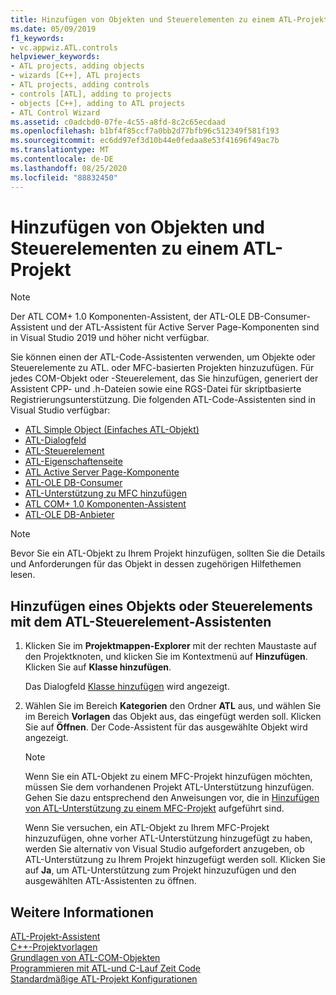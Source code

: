 ```yaml
---
title: Hinzufügen von Objekten und Steuerelementen zu einem ATL-Projekt
ms.date: 05/09/2019
f1_keywords:
- vc.appwiz.ATL.controls
helpviewer_keywords:
- ATL projects, adding objects
- wizards [C++], ATL projects
- ATL projects, adding controls
- controls [ATL], adding to projects
- objects [C++], adding to ATL projects
- ATL Control Wizard
ms.assetid: c0adcbd0-07fe-4c55-a8fd-8c2c65ecdaad
ms.openlocfilehash: b1bf4f85ccf7a0bb2d77bfb96c512349f581f193
ms.sourcegitcommit: ec6dd97ef3d10b44e0fedaa8e53f41696f49ac7b
ms.translationtype: MT
ms.contentlocale: de-DE
ms.lasthandoff: 08/25/2020
ms.locfileid: "88832450"
---
```

# <a name="adding-objects-and-controls-to-an-atl-project"></a>Hinzufügen von Objekten und Steuerelementen zu einem ATL-Projekt

> [!NOTE]
> Der ATL COM+ 1.0 Komponenten-Assistent, der ATL-OLE DB-Consumer-Assistent und der ATL-Assistent für Active Server Page-Komponenten sind in Visual Studio 2019 und höher nicht verfügbar.

Sie können einen der ATL-Code-Assistenten verwenden, um Objekte oder Steuerelemente zu ATL. oder MFC-basierten Projekten hinzuzufügen. Für jedes COM-Objekt oder -Steuerelement, das Sie hinzufügen, generiert der Assistent CPP- und .h-Dateien sowie eine RGS-Datei für skriptbasierte Registrierungsunterstützung. Die folgenden ATL-Code-Assistenten sind in Visual Studio verfügbar:

- [ATL Simple Object (Einfaches ATL-Objekt)](../../atl/reference/atl-simple-object-wizard.md)
- [ATL-Dialogfeld](../../atl/reference/atl-dialog-wizard.md)
- [ATL-Steuerelement](../../atl/reference/atl-control-wizard.md)
- [ATL-Eigenschaftenseite](../../atl/reference/atl-property-page-wizard.md)
- [ATL Active Server Page-Komponente](../../atl/reference/atl-active-server-page-component-wizard.md)
- [ATL-OLE DB-Consumer](../../atl/reference/atl-ole-db-consumer-wizard.md)
- [ATL-Unterstützung zu MFC hinzufügen](../../mfc/reference/adding-atl-support-to-your-mfc-project.md)
- [ATL COM+ 1.0 Komponenten-Assistent](../../atl/reference/atl-com-plus-1-0-component-wizard.md)
- [ATL-OLE DB-Anbieter](../../atl/reference/atl-ole-db-provider-wizard.md)

> [!NOTE]
> Bevor Sie ein ATL-Objekt zu Ihrem Projekt hinzufügen, sollten Sie die Details und Anforderungen für das Objekt in dessen zugehörigen Hilfethemen lesen.

## <a name="to-add-an-object-or-a-control-using-the-atl-control-wizard"></a>Hinzufügen eines Objekts oder Steuerelements mit dem ATL-Steuerelement-Assistenten

1. Klicken Sie im **Projektmappen-Explorer** mit der rechten Maustaste auf den Projektknoten, und klicken Sie im Kontextmenü auf **Hinzufügen**. Klicken Sie auf **Klasse hinzufügen**.

   Das Dialogfeld [Klasse hinzufügen](../../ide/add-class-dialog-box.md) wird angezeigt.

1. Wählen Sie im Bereich **Kategorien** den Ordner **ATL** aus, und wählen Sie im Bereich **Vorlagen** das Objekt aus, das eingefügt werden soll. Klicken Sie auf **Öffnen**. Der Code-Assistent für das ausgewählte Objekt wird angezeigt.

   > [!NOTE]
   > Wenn Sie ein ATL-Objekt zu einem MFC-Projekt hinzufügen möchten, müssen Sie dem vorhandenen Projekt ATL-Unterstützung hinzufügen. Gehen Sie dazu entsprechend den Anweisungen vor, die in [Hinzufügen von ATL-Unterstützung zu einem MFC-Projekt](../../mfc/reference/adding-atl-support-to-your-mfc-project.md) aufgeführt sind.

   Wenn Sie versuchen, ein ATL-Objekt zu Ihrem MFC-Projekt hinzuzufügen, ohne vorher ATL-Unterstützung hinzugefügt zu haben, werden Sie alternativ von Visual Studio aufgefordert anzugeben, ob ATL-Unterstützung zu Ihrem Projekt hinzugefügt werden soll. Klicken Sie auf **Ja**, um ATL-Unterstützung zum Projekt hinzuzufügen und den ausgewählten ATL-Assistenten zu öffnen.

## <a name="see-also"></a>Weitere Informationen

[ATL-Projekt-Assistent](../../atl/reference/atl-project-wizard.md)<br/>
[C++-Projektvorlagen](../../build/reference/visual-cpp-project-types.md)<br/>
[Grundlagen von ATL-COM-Objekten](../../atl/fundamentals-of-atl-com-objects.md)<br/>
[Programmieren mit ATL-und C-Lauf Zeit Code](../../atl/programming-with-atl-and-c-run-time-code.md)<br/>
[Standardmäßige ATL-Projekt Konfigurationen](../../atl/reference/default-atl-project-configurations.md)
